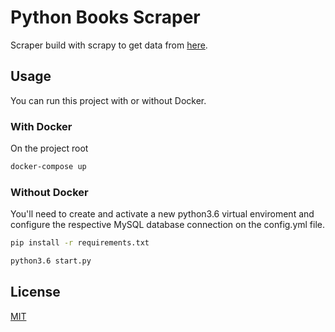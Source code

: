 # Python Books Scraper

Scraper build with scrapy to get data from [here](https://books.toscrape.com/).

## Usage

You can run this project with or without Docker.

### With Docker

On the project root

```bash
docker-compose up
```

### Without Docker

You'll need to create and activate a new python3.6 virtual enviroment and configure the respective MySQL database connection on the config.yml file.

```bash
pip install -r requirements.txt
```

```bash
python3.6 start.py
```

## License
[MIT](https://choosealicense.com/licenses/mit/)
